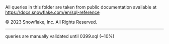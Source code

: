 All queries in this folder are taken from public documentation available at https://docs.snowflake.com/en/sql-reference

© 2023 Snowflake, Inc. All Rights Reserved.

----

queries are manually validated until 0399.sql (~10%)